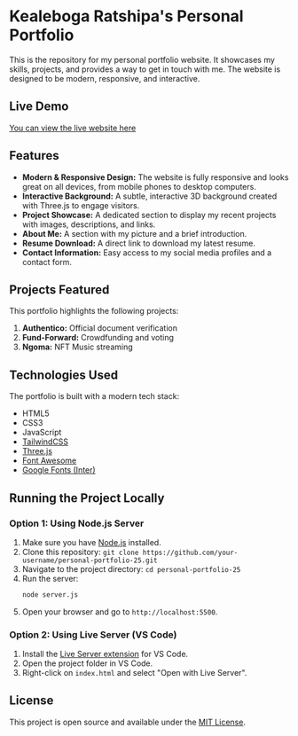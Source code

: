 # Kealeboga Ratshipa's Personal Portfolio

This is the repository for my personal portfolio website. It showcases my skills, projects, and provides a way to get in touch with me. The website is designed to be modern, responsive, and interactive.

## Live Demo

[You can view the live website here](https://personal-portfolio-25-three.vercel.app/)

## Features

-   **Modern & Responsive Design:** The website is fully responsive and looks great on all devices, from mobile phones to desktop computers.
-   **Interactive Background:** A subtle, interactive 3D background created with Three.js to engage visitors.
-   **Project Showcase:** A dedicated section to display my recent projects with images, descriptions, and links.
-   **About Me:** A section with my picture and a brief introduction.
-   **Resume Download:** A direct link to download my latest resume.
-   **Contact Information:** Easy access to my social media profiles and a contact form.

## Projects Featured

This portfolio highlights the following projects:

1.  **Authentico:** Official document verification
2.  **Fund-Forward:** Crowdfunding and voting
3.  **Ngoma:** NFT Music streaming

## Technologies Used

The portfolio is built with a modern tech stack:

-   HTML5
-   CSS3
-   JavaScript
-   [TailwindCSS](https://tailwindcss.com/)
-   [Three.js](https://threejs.org/)
-   [Font Awesome](https://fontawesome.com/)
-   [Google Fonts (Inter)](https://fonts.google.com/specimen/Inter)

## Running the Project Locally

### Option 1: Using Node.js Server

1.  Make sure you have [Node.js](https://nodejs.org/) installed.
2.  Clone this repository: `git clone https://github.com/your-username/personal-portfolio-25.git`
3.  Navigate to the project directory: `cd personal-portfolio-25`
4.  Run the server:
    ```bash
    node server.js
    ```
5.  Open your browser and go to `http://localhost:5500`.

### Option 2: Using Live Server (VS Code)

1.  Install the [Live Server extension](https://marketplace.visualstudio.com/items?itemName=ritwickdey.LiveServer) for VS Code.
2.  Open the project folder in VS Code.
3.  Right-click on `index.html` and select "Open with Live Server".

## License

This project is open source and available under the [MIT License](LICENSE).